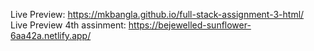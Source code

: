 Live Preview: https://mkbangla.github.io/full-stack-assignment-3-html/
<br>
Live Preview 4th assinment: https://bejewelled-sunflower-6aa42a.netlify.app/

